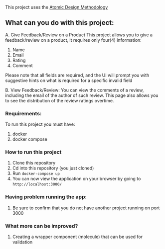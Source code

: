 This project uses the [Atomic Design Methodology](https://atomicdesign.bradfrost.com/chapter-2/)

## What can you do with this project:

A. Give Feedback/Review on a Product
This project allows you to give a feedback/review on a product, it requires only four(4) information:

1. Name
2. Email
3. Rating
4. Comment

Please note that all fields are required, and the UI will prompt you with suggestive hints on what is required for a specific invalid field

B. View Feedback/Review:
You can view the comments of a review, including the email of the author of such review.
This page also allows you to see the distribution of the review ratings overtime.

### Requirements:

To run this project you must have:

1. docker
2. docker compose

### How to run this project

1. Clone this repository
2. Cd into this repository (you just cloned)
3. Run `docker-compose up`
4. You can now view the application on your browser by going to `http://localhost:3000/`

### Having problem running the app:

1. Be sure to confirm that you do not have another project running on port 3000

### What more can be improved?

1. Creating a wrapper component (molecule) that can be used for validation
